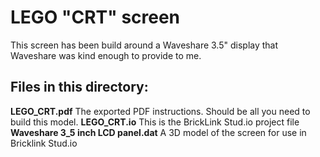 # LEGO "CRT" screen

This screen has been build around a Waveshare 3.5" display that Waveshare was kind enough to provide to me.


## Files in this directory:
**LEGO_CRT.pdf** The exported PDF instructions. Should be all you need to build this model.
  **LEGO_CRT.io** This is the BrickLink Stud.io project file
  **Waveshare 3_5 inch LCD panel.dat** A 3D model of the screen for use in Bricklink Stud.io
